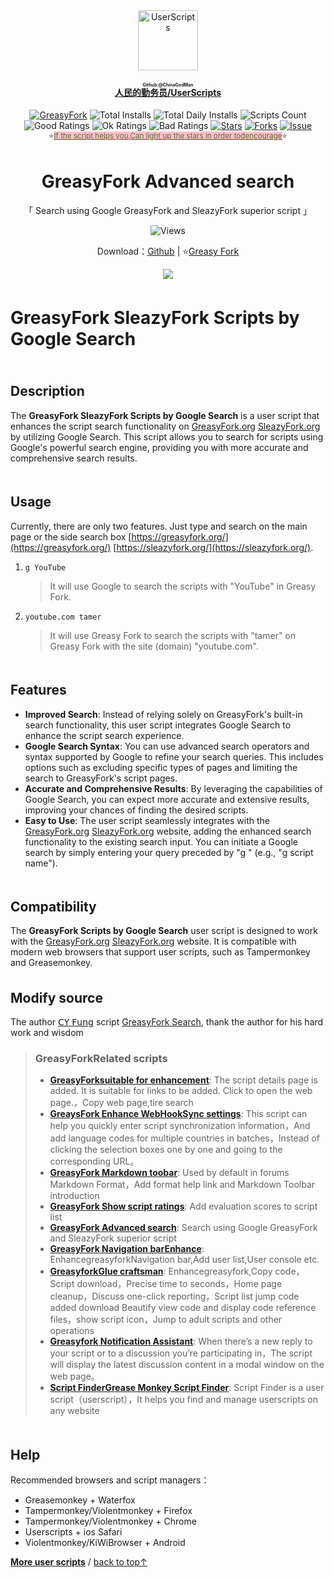 <!--AUTO_SHIELDS_PLEASE_DONT_DELETE_IT-->
<center><div align="center"><a href="https://github.com/ChinaGodMan" target="_blank">
    <img height="96px" width="96px" src="https://avatars.githubusercontent.com/u/96548841?v=4" alt="UserScripts"></a>
<h4><a href="https://github.com/ChinaGodMan/UserScripts" target="_blank"><ruby>人民的勤务员/UserScripts<rt>Github:@ChinaGodMan</rt></ruby></a></h4>
<a href="https://greasyfork.org/users/1169082-%E4%BA%BA%E6%B0%91%E7%9A%84%E5%8B%A4%E5%8A%A1%E5%91%98?per_page=200" target="_blank"><img src="https://img.shields.io/static/v1?label=%20&message=GreasyFork&logo=greasyfork&logoColor=white&labelColor=%23670000&color=%23670000&style=for-the-badge" alt="GreasyFork"></a>
<img src="https://img.shields.io/badge/dynamic/json?&label=Total%20number%20of%20installs%20of%20all%20scripts&query=$.totalInstalls&logo=greasyfork&logoColor=white&labelColor=%23670000&color=blue&style=for-the-badge&url=https://github.com/ChinaGodMan/UserScriptsHistory/raw/main/total_installs.json" alt="Total Installs">
<img src="https://img.shields.io/badge/dynamic/json?&label=Number%20of%20all%20script%20installations%20today&query=$.totalDailyInstalls&logo=greasyfork&logoColor=white&labelColor=%23670000&color=blue&style=for-the-badge&url=https://github.com/ChinaGodMan/UserScriptsHistory/raw/main/total_installs.json" alt="Total Daily Installs">
<img src="https://img.shields.io/badge/dynamic/json?&label=Number%20of%20scripts&query=$.numScripts&logo=greasyfork&logoColor=white&labelColor=%23670000&color=%23670000&style=for-the-badge&url=https://github.com/ChinaGodMan/UserScriptsHistory/raw/main/total_installs.json" alt="Scripts Count"><br>
<img src="https://img.shields.io/badge/dynamic/json?&label=All%20positive%20reviews&query=$.totalGoodRatings&logo=greasyfork&logoColor=white&labelColor=%23670000&color=4CAF50&style=for-the-badge&url=https://github.com/ChinaGodMan/UserScriptsHistory/raw/main/total_installs.json" alt="Good Ratings">
<img src="https://img.shields.io/badge/dynamic/json?&label=All%20general&query=$.totalOkRatings&logo=greasyfork&logoColor=white&labelColor=%23670000&color=FF9800&style=for-the-badge&url=https://github.com/ChinaGodMan/UserScriptsHistory/raw/main/total_installs.json" alt="Ok Ratings">
<img src="https://img.shields.io/badge/dynamic/json?label=All%20negative%20reviews&query=$.totalBadRatings&logo=greasyfork&logoColor=white&labelColor=%23670000&color=F44336&style=for-the-badge&url=https://github.com/ChinaGodMan/UserScriptsHistory/raw/main/total_installs.json" alt="Bad Ratings">
<a href="https://github.com/ChinaGodMan/UserScripts" target="_blank"><img src="https://img.shields.io/github/stars/ChinaGodMan/UserScripts?label=star&logo=github&logoColor=white&labelColor=black&color=FF69B4&style=for-the-badge" alt="Stars"></a>
<a href="https://github.com/ChinaGodMan/UserScripts" target="_blank"><img src="https://img.shields.io/github/forks/ChinaGodMan/UserScripts?label=Fork&logo=github&logoColor=white&labelColor=black&color=grey&style=for-the-badge" alt="Forks"></a>
<a href="https://github.com/ChinaGodMan/UserScripts/issues" target="_blank"><img src="https://img.shields.io/github/issues/ChinaGodMan/UserScripts?label=issues&logo=github&logoColor=white&labelColor=black&style=for-the-badge" alt="Issue"></a>
<center><div align="center"><sub>⭐<a href="https://github.com/ChinaGodMan/UserScripts" target="_blank" style="color: #556B2F; background-color: pink;">If the script helps you,Can light up the stars in order todencourage</a>⭐</sub></div></center>
</div></center>
<img height=6px width="100%" src="https://media.chatgptautorefresh.com/images/separators/gradient-aqua.png?latest">
<!--AUTO_SHIELDS_PLEASE_DONT_DELETE_IT-END-->
<center><div align="center">
    <h1>GreasyFork Advanced search</h1>
    <p>「 Search using Google GreasyFork and SleazyFork superior script  」</p>
    <img src="https://views.whatilearened.today/views/github/505215/hmjz100.svg" alt="Views">
    <p>Download：<a href="https://github.com/ChinaGodMan/UserScripts/tree/main/Script details/greasyfork-search">Github</a> | ⭐<a
            href="https://greasyfork.org/zh-CN/scripts/505215">Greasy
            Fork</a></p> 
    <img src="https://raw.gitmirror.com/ChinaGodMan/UserScriptsHistory/main/stats/505215.png">
</div></center>

<img height=6px width="100%" src="https://media.chatgptautorefresh.com/images/separators/gradient-aqua.png?latest">

# GreasyFork  SleazyFork Scripts by Google Search

<img height=6px width="100%" src="https://media.chatgptautorefresh.com/images/separators/gradient-aqua.png?latest">

## Description

The **GreasyFork SleazyFork Scripts by Google Search** is a user script that enhances the script search functionality on [GreasyFork.org](https://greasyfork.org/) [SleazyFork.org](https://sleazyfork.org/)  by utilizing Google Search. This script allows you to search for scripts using Google's powerful search engine, providing you with more accurate and comprehensive search results.

<img height=6px width="100%" src="https://media.chatgptautorefresh.com/images/separators/gradient-aqua.png?latest">

## Usage

Currently, there are only two features. Just type and search on the main page or the side search box [https://greasyfork.org/](https://greasyfork.org/) [https://sleazyfork.org/](https://sleazyfork.org/).

1. `g YouTube`
   > It will use Google to search the scripts with "YouTube" in Greasy Fork.

2. `youtube.com tamer`
   > It will use Greasy Fork to search the scripts with "tamer" on Greasy Fork with the site (domain) "youtube.com".

<img height=6px width="100%" src="https://media.chatgptautorefresh.com/images/separators/gradient-aqua.png?latest">

## Features

- **Improved Search**: Instead of relying solely on GreasyFork's built-in search functionality, this user script integrates Google Search to enhance the script search experience.
- **Google Search Syntax**: You can use advanced search operators and syntax supported by Google to refine your search queries. This includes options such as excluding specific types of pages and limiting the search to GreasyFork's script pages.
- **Accurate and Comprehensive Results**: By leveraging the capabilities of Google Search, you can expect more accurate and extensive results, improving your chances of finding the desired scripts.
- **Easy to Use**: The user script seamlessly integrates with the [GreasyFork.org](https://greasyfork.org/)   [SleazyFork.org](https://sleazyfork.org/)  website, adding the enhanced search functionality to the existing search input. You can initiate a Google search by simply entering your query preceded by "g " (e.g., "g script name").

<img height=6px width="100%" src="https://media.chatgptautorefresh.com/images/separators/gradient-aqua.png?latest">

## Compatibility

The **GreasyFork Scripts by Google Search** user script is designed to work with the [GreasyFork.org](https://greasyfork.org/)  [SleazyFork.org](https://sleazyfork.org/)  website. It is compatible with modern web browsers that support user scripts, such as Tampermonkey and Greasemonkey.
<img height=6px width="100%" src="https://media.chatgptautorefresh.com/images/separators/gradient-aqua.png?latest">

## Modify source
The author [𝖢𝖸 𝖥𝗎𝗇𝗀]( https://greasyfork.org/zh-CN/users/371179) script [GreasyFork Search]( https://greasyfork.org/scripts/468495), thank the author for his hard work and wisdom



<!--AUTO_ABOUT_PLEASE_DONT_DELETE_IT-->
> ### GreasyForkRelated scripts
> - [**GreasyForksuitable for enhancement**](https://greasyfork.org/scripts/497317): The script details page is added. It is suitable for links to be added. Click to open the web page.，Copy web page,tire search
> - [**GreaysFork Enhance WebHookSync settings**](https://greasyfork.org/scripts/506717): This script can help you quickly enter script synchronization information，And add language codes for multiple countries in batches，Instead of clicking the selection boxes one by one and going to the corresponding URL。
> - [**GreasyFork Markdown toobar**](https://greasyfork.org/scripts/505164): Used by default in forums Markdown Format，Add format help link and Markdown Toolbar introduction
> - [**GreasyFork Show script ratings**](https://greasyfork.org/scripts/501119): Add evaluation scores to script list
> - [**GreasyFork Advanced search**](https://greasyfork.org/scripts/505215): Search using Google GreasyFork and SleazyFork superior script 
> - [**GreasyFork Navigation barEnhance**](https://greasyfork.org/scripts/501880): EnhancegreasyforkNavigation bar,Add user list,User console etc.
> - [**GreasyforkGlue craftsman**](https://greasyfork.org/scripts/497346): Enhancegreasyfork,Copy code，Script download，Precise time to seconds，Home page cleanup，Discuss one-click reporting，Script list jump code added download Beautify view code and display code reference files，show script icon，Jump to adult scripts and other operations
> - [**Greasyfork Notification Assistant**](https://greasyfork.org/scripts/506345): When there’s a new reply to your script or to a discussion you’re participating in，The script will display the latest discussion content in a modal window on the web page。
> - [**Script FinderGrease Monkey Script Finder**](https://greasyfork.org/scripts/498904): Script Finder is a user script（userscript），It helps you find and manage userscripts on any website

<!--AUTO_ABOUT_PLEASE_DONT_DELETE_IT-END-->
<!--AUTO_HELP_PLEASE_DONT_DELETE_IT-->

<img height=6px width="100%" src="https://media.chatgptautorefresh.com/images/separators/gradient-aqua.png?latest">

## Help

 Recommended browsers and script managers：
*   Greasemonkey + Waterfox
*   Tampermonkey/Violentmonkey + Firefox
*   Tampermonkey/Violentmonkey + Chrome
*   Userscripts + ios Safari
*   Violentmonkey/KiWiBrowser + Android
  
<p><a href="https://github.com/ChinaGodMan/UserScripts"><strong>More user scripts</strong></a> /
<a href="#top">back to top↑</a></p>

<!--AUTO_HELP_PLEASE_DONT_DELETE_IT-END-->
